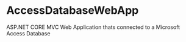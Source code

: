 # AccessDatabaseWebApp
 ASP.NET CORE MVC Web Application thats connected to a Microsoft Access Database
